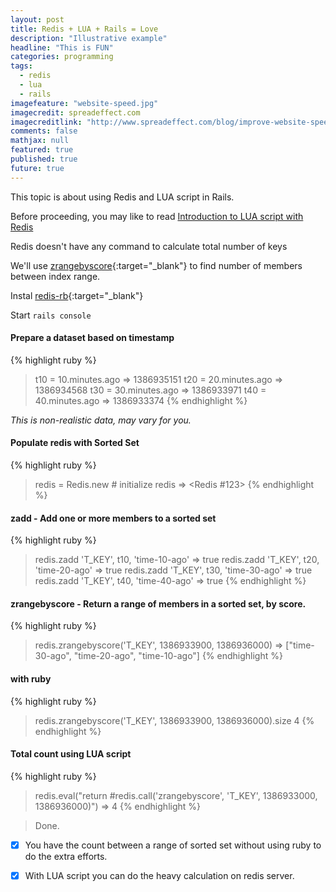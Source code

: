 ```yaml
---
layout: post
title: Redis + LUA + Rails = Love
description: "Illustrative example"
headline: "This is FUN"
categories: programming
tags:
  - redis
  - lua
  - rails
imagefeature: "website-speed.jpg"
imagecredit: spreadeffect.com
imagecreditlink: "http://www.spreadeffect.com/blog/improve-website-speed/"
comments: false
mathjax: null
featured: true
published: true
future: true
---
```


This topic is about using Redis and LUA script in Rails.

Before proceeding, you may like to read [Introduction to LUA script with Redis](/programming/introduction-to-lua-script-with-redis)


Redis doesn't have any command to calculate total number of keys

We'll use [zrangebyscore](http://redis.io/commands/zrangebyscore){:target="_blank"} to find number of members between index range.

Instal [redis-rb](https://github.com/redis/redis-rb){:target="_blank"}

Start `rails console`

#### Prepare a dataset based on timestamp

{% highlight ruby %}
> t10 = 10.minutes.ago
=> 1386935151
> t20 = 20.minutes.ago
=> 1386934568
> t30 = 30.minutes.ago
=> 1386933971
> t40 = 40.minutes.ago
=> 1386933374
{% endhighlight %}

_This is non-realistic data, may vary for you._

#### Populate redis with Sorted Set

{% highlight ruby %}
> redis = Redis.new # initialize redis
=> <Redis #123>
{% endhighlight %}

#### zadd - Add one or more members to a sorted set

{% highlight ruby %}
> redis.zadd 'T_KEY', t10, 'time-10-ago'
=> true
> redis.zadd 'T_KEY', t20, 'time-20-ago'
=> true
> redis.zadd 'T_KEY', t30, 'time-30-ago'
=> true
> redis.zadd 'T_KEY', t40, 'time-40-ago'
=> true
{% endhighlight %}

#### zrangebyscore - Return a range of members in a sorted set, by score.

{% highlight ruby %}
> redis.zrangebyscore('T_KEY', 1386933900, 1386936000)
=> ["time-30-ago", "time-20-ago", "time-10-ago"]
{% endhighlight %}

#### with ruby

{% highlight ruby %}
> redis.zrangebyscore('T_KEY', 1386933900, 1386936000).size
> 4
{% endhighlight %}

#### Total count using LUA script

{% highlight ruby %}
> redis.eval("return #redis.call('zrangebyscore', 'T_KEY', 1386933000, 1386936000)")
=> 4
{% endhighlight %}

> Done.

- [x] You have the count between a range of sorted set without using ruby to do the extra efforts.

- [x] With LUA script you can do the heavy calculation on redis server.